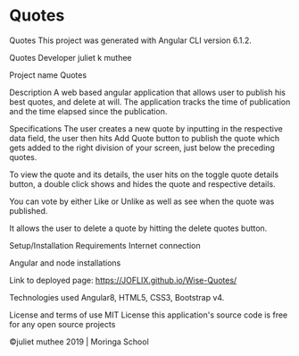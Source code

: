 # Quotes

Quotes
This project was generated with Angular CLI version 6.1.2.

Quotes Developer
juliet k muthee

Project name
Quotes

Description
A web based angular application that allows user to publish his best quotes, and delete at will. The application tracks the time of publication and the time elapsed since the publication.

Specifications
The user creates a new quote by inputting in the respective data field, the user then hits Add Quote button to publish the quote which gets added to the right division of your screen, just below the preceding quotes.

To view the quote and its details, the user hits on the toggle quote details button, a double click shows and hides the quote and respective details.

You can vote by either Like or Unlike as well as see when the quote was published.

It allows the user to delete a quote by hitting the delete quotes button.

Setup/Installation Requirements
Internet connection

Angular and node installations

Link to deployed page:
https://JOFLIX.github.io/Wise-Quotes/

Technologies used
Angular8, HTML5, CSS3, Bootstrap v4.

License and terms of use
MIT License this application's source code is free for any open source projects

©juliet muthee 2019 | Moringa School